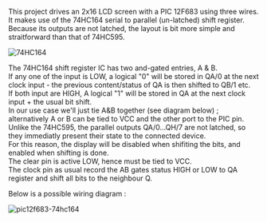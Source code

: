 This project drives an 2x16 LCD screen with a PIC 12F683 using three wires.<br>
It makes use of the 74HC164 serial to parallel (un-latched) shift register.<br>
Because its outputs are not latched, the layout is bit more simple and straitforward than that of 74HC595.<br>

![74HC164](https://github.com/user-attachments/assets/5815cf4a-2fc9-4c51-a560-50093b98a675)

The 74HC164 shift register IC has two and-gated entries, A & B.<br>
If any one of the input is LOW, a logical "0" will be stored in QA/0 at the next clock input - the previous content/status of QA is then shifted to QB/1 etc.<br>
If both input are HIGH, A logical "1" will be stored in QA at the next clock input + the usual bit shift.<br> 
In our use case we'll just tie A&B together (see diagram below) ; alternatively A or B can be tied to VCC and the other port to the PIC pin. <br>
Unlike the 74HC595, the parallel outputs QA/0...QH/7 are not latched, so they immediatly present their state to the connected device.<br>
For this reason, the display will be disabled when shifiting the bits, and enabled when shifting is done.<br>
The clear pin is active LOW, hence must be tied to VCC.<br>
The clock pin as usual record the AB gates status HIGH or LOW to QA register and shift all bits to the neighbour Q.<br>

Below is a possible wiring diagram :


![pic12f683-74hc164](https://github.com/user-attachments/assets/e051cf02-b6f8-483c-864b-48beeee77b41)
